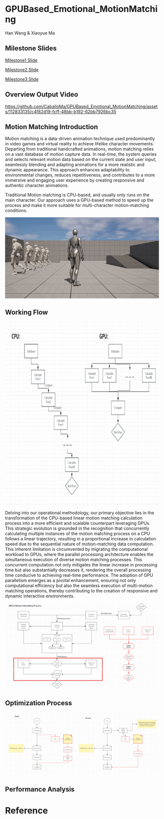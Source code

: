 # GPUBased_Emotional_MotionMatching
Han Wang & Xiaoyue Ma

## Milestone Slides
 [Milestone1 Slide](https://docs.google.com/presentation/d/1ReOL6aRipmgVvq1oI5TzAEBSmwE4okE5VBqne8QOwO0/edit?usp=sharing)
 
 [Milestone2 Slide](https://docs.google.com/presentation/d/10Vmtje1TYG2by99pjaSxHmJE1uDU_mSqM6aJXk8oVE4/edit?usp=sharing)
 
 [Milestone3 Slide](https://docs.google.com/presentation/d/1LE8DsNWHqecslTkHEJP5CkqP78D5CWmJ1i31S9SzzZw/edit?usp=sharing)


## Overview Output Video


https://github.com/CaballoMa/GPUBased_Emotional_MotionMatching/assets/112833135/c4f82d19-fcff-48bb-b192-62bb7926bc35



## Motion Matching Introduction

Motion matching is a data-driven animation technique used predominantly in video games and virtual reality to achieve lifelike character movements. Departing from traditional handcrafted animations, motion matching relies on a vast database of motion capture data. In real-time, the system queries and selects relevant motion data based on the current state and user input, seamlessly blending and adapting animations for a more realistic and dynamic appearance. This approach enhances adaptability to environmental changes, reduces repetitiveness, and contributes to a more immersive and engaging user experience by creating responsive and authentic character animations.

Traditional Motion matching is CPU-based, and usually only runs on the main character. Our approach uses a GPU-based method to speed up the process and make it more suitable for multi-character motion-matching conditions.

![Unlock FPS](images/titlegif.gif)


## Working Flow

<img src="https://github.com/CaballoMa/GPUBased_Emotional_MotionMatching/blob/main/images/workflow1.png" width="800" height="600">

Delving into our operational methodology, our primary objective lies in the transformation of the CPU-based linear motion matching calculation process into a more efficient and scalable counterpart leveraging GPUs.  This strategic evolution is grounded in the recognition that concurrently calculating multiple instances of the motion matching process on a CPU follows a linear trajectory, resulting in a proportional increase in calculation speed due to the sequential nature of motion-matching data computation.  This inherent limitation is circumvented by migrating the computational workload to GPUs, where the parallel processing architecture enables the simultaneous execution of diverse motion matching processes.  This concurrent computation not only mitigates the linear increase in processing time but also substantially decreases it, rendering the overall processing time conducive to achieving real-time performance.  The adoption of GPU parallelism emerges as a pivotal enhancement, ensuring not only computational efficiency but also the seamless execution of multi-motion matching operations, thereby contributing to the creation of responsive and dynamic interactive environments.


![Unlock FPS](images/workflow2.png)

## Optimization Process

![Unlock FPS](images/workflow3.png)

## Performance Analysis



# Reference

 
 
